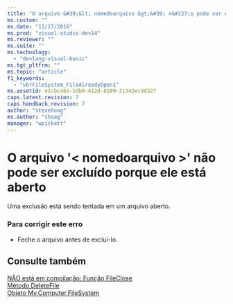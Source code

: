 ```yaml
---
title: "O arquivo &#39;&lt; nomedoarquivo &gt;&#39; n&#227;o pode ser exclu&#237;do porque ele est&#225; aberto | Microsoft Docs"
ms.custom: ""
ms.date: "11/17/2016"
ms.prod: "visual-studio-dev14"
ms.reviewer: ""
ms.suite: ""
ms.technology: 
  - "devlang-visual-basic"
ms.tgt_pltfrm: ""
ms.topic: "article"
f1_keywords: 
  - "vbrFileSystem_FileAlreadyOpen1"
ms.assetid: e1cbc46a-1db0-412d-8109-31342ec9d327
caps.latest.revision: 7
caps.handback.revision: 7
author: "stevehoag"
ms.author: "shoag"
manager: "wpickett"
---
```

# O arquivo &#39;&lt; nomedoarquivo &gt;&#39; n&#227;o pode ser exclu&#237;do porque ele est&#225; aberto
Uma exclusão está sendo tentada em um arquivo aberto.  
  
### Para corrigir este erro  
  
-   Feche o arquivo antes de excluí\-lo.  
  
## Consulte também  
 [NÃO está em compilação: Função FileClose](http://msdn.microsoft.com/pt-br/f307b39f-a996-4ff6-ab13-e0b05ea5ab91)   
 [Método DeleteFile](http://msdn.microsoft.com/pt-br/07637b38-bd99-49b1-8cc0-dc37cdb14dba)   
 [Objeto My.Computer.FileSystem](../../visual-basic/language-reference/objects/my-computer-filesystem-object.md)
